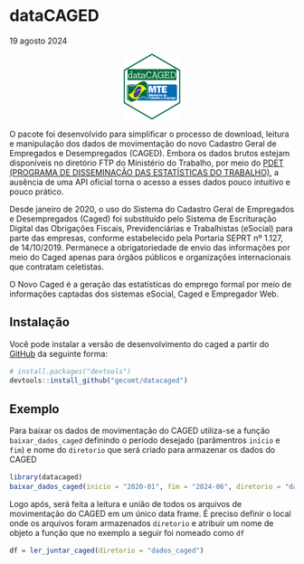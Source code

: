 dataCAGED
================
19 agosto 2024

<!-- README.md is generated from README.Rmd. Please edit that file -->
<p align="center">
<img src="man/figures/logo.png" width="20%">
</p>
<!-- badges: start -->
<!-- badges: end -->

O pacote foi desenvolvido para simplificar o processo de download,
leitura e manipulação dos dados de movimentação do novo Cadastro Geral
de Empregados e Desempregados (CAGED). Embora os dados brutos estejam
disponíveis no diretório FTP do Ministério do Trabalho, por meio do
[PDET (PROGRAMA DE DISSEMINAÇÃO DAS ESTATÍSTICAS DO
TRABALHO)](ftp://ftp.mtps.gov.br/pdet/microdados/NOVO%%20CAGED/), a
ausência de uma API oficial torna o acesso a esses dados pouco intuitivo
e pouco prático.

Desde janeiro de 2020, o uso do Sistema do Cadastro Geral de Empregados
e Desempregados (Caged) foi substituído pelo Sistema de Escrituração
Digital das Obrigações Fiscais, Previdenciárias e Trabalhistas (eSocial)
para parte das empresas, conforme estabelecido pela Portaria SEPRT nº
1.127, de 14/10/2019. Permanece a obrigatoriedade de envio das
informações por meio do Caged apenas para órgãos públicos e organizações
internacionais que contratam celetistas.

O Novo Caged é a geração das estatísticas do emprego formal por meio de
informações captadas dos sistemas eSocial, Caged e Empregador Web.

## Instalação

Você pode instalar a versão de desenvolvimento do caged a partir do
[GitHub](https://github.com/) da seguinte forma:

``` r
# install.packages("devtools")
devtools::install_github("gecomt/datacaged")
```

## Exemplo

Para baixar os dados de movimentação do CAGED utiliza-se a função
`baixar_dados_caged` definindo o período desejado (parâmentros `início`
e `fim`) e nome do `diretorio` que será criado para armazenar os dados
do CAGED

``` r
library(datacaged)
baixar_dados_caged(inicio = "2020-01", fim = "2024-06", diretorio = "dados_caged")
```

Logo após, será feita a leitura e união de todos os arquivos de
movimentação do CAGED em um único data frame. É preciso definir o local
onde os arquivos foram armazenados `diretorio` e atribuir um nome de
objeto a função que no exemplo a seguir foi nomeado como `df`

``` r
df = ler_juntar_caged(diretorio = "dados_caged") 
```

